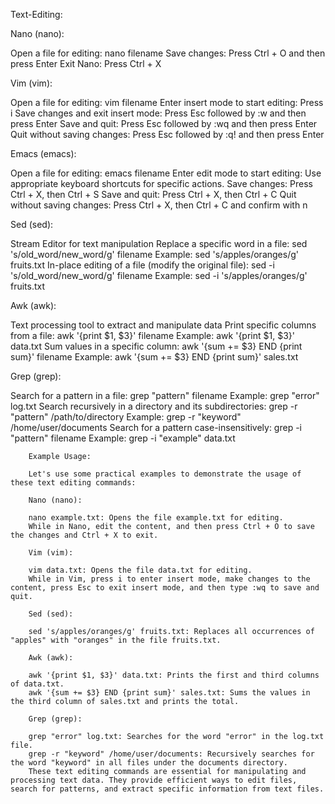 Text-Editing:

Nano (nano):

Open a file for editing: nano filename
Save changes: Press Ctrl + O and then press Enter
Exit Nano: Press Ctrl + X

Vim (vim):

Open a file for editing: vim filename
Enter insert mode to start editing: Press i
Save changes and exit insert mode: Press Esc followed by :w and then press Enter
Save and quit: Press Esc followed by :wq and then press Enter
Quit without saving changes: Press Esc followed by :q! and then press Enter

Emacs (emacs):

Open a file for editing: emacs filename
Enter edit mode to start editing: Use appropriate keyboard shortcuts for specific actions.
Save changes: Press Ctrl + X, then Ctrl + S
Save and quit: Press Ctrl + X, then Ctrl + C
Quit without saving changes: Press Ctrl + X, then Ctrl + C and confirm with n

Sed (sed):

Stream Editor for text manipulation
Replace a specific word in a file: sed 's/old_word/new_word/g' filename
Example: sed 's/apples/oranges/g' fruits.txt
In-place editing of a file (modify the original file): sed -i 's/old_word/new_word/g' filename
Example: sed -i 's/apples/oranges/g' fruits.txt

Awk (awk):

Text processing tool to extract and manipulate data
Print specific columns from a file: awk '{print $1, $3}' filename
Example: awk '{print $1, $3}' data.txt
Sum values in a specific column: awk '{sum += $3} END {print sum}' filename
Example: awk '{sum += $3} END {print sum}' sales.txt

Grep (grep):

Search for a pattern in a file: grep "pattern" filename
Example: grep "error" log.txt
Search recursively in a directory and its subdirectories: grep -r "pattern" /path/to/directory
Example: grep -r "keyword" /home/user/documents
Search for a pattern case-insensitively: grep -i "pattern" filename
Example: grep -i "example" data.txt


		Example Usage:
		
		Let's use some practical examples to demonstrate the usage of these text editing commands:
		
		Nano (nano):
		
		nano example.txt: Opens the file example.txt for editing.
		While in Nano, edit the content, and then press Ctrl + O to save the changes and Ctrl + X to exit.
		
		Vim (vim):
		
		vim data.txt: Opens the file data.txt for editing.
		While in Vim, press i to enter insert mode, make changes to the content, press Esc to exit insert mode, and then type :wq to save and quit.
		
		Sed (sed):
		
		sed 's/apples/oranges/g' fruits.txt: Replaces all occurrences of "apples" with "oranges" in the file fruits.txt.
		
		Awk (awk):
		
		awk '{print $1, $3}' data.txt: Prints the first and third columns of data.txt.
		awk '{sum += $3} END {print sum}' sales.txt: Sums the values in the third column of sales.txt and prints the total.
		
		Grep (grep):
		
		grep "error" log.txt: Searches for the word "error" in the log.txt file.
		grep -r "keyword" /home/user/documents: Recursively searches for the word "keyword" in all files under the documents directory.
		These text editing commands are essential for manipulating and processing text data. They provide efficient ways to edit files, search for patterns, and extract specific information from text files.